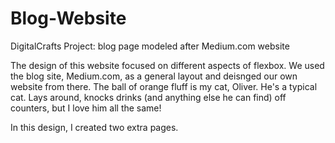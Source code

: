 # Blog-Website
DigitalCrafts Project: blog page modeled after Medium.com website


The design of this website focused on different aspects of flexbox. We used the blog site, Medium.com, as a general layout and deisnged our own website from there. 
The ball of orange fluff is my cat, Oliver. He's a typical cat. Lays around, knocks drinks (and anything else he can find) off counters, but I love him all the same!

In this design, I created two extra pages. 
